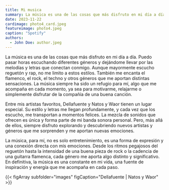 ```yaml
---
title: Mi musica
summary: La música es una de las cosas que más disfruto en mi día a día. Puedo pasar horas escuchando diferentes géneros y dejándome llevar por las melodías y letras que conectan conmigo. Aunque mayormente escucho reguetón y rap, no me limito a estos estilos. También me encanta el flamenco, el rock, el techno y otros géneros que me aportan distintas sensaciones. La música siempre ha sido un refugio para mí, algo que me acompaña en cada momento, ya sea para motivarme, relajarme o simplemente disfrutar de la compañía de una buena canción.
date: 2023-11-22
cardimage: photo4_card.jpeg
featureimage: photo4.jpeg
caption: "Spotify"
authors:
  - John Doe: author.jpeg
---
```


La música es una de las cosas que más disfruto en mi día a día. Puedo pasar horas escuchando diferentes géneros y dejándome llevar por las melodías y letras que conectan conmigo. Aunque mayormente escucho reguetón y rap, no me limito a estos estilos. También me encanta el flamenco, el rock, el techno y otros géneros que me aportan distintas sensaciones. La música siempre ha sido un refugio para mí, algo que me acompaña en cada momento, ya sea para motivarme, relajarme o simplemente disfrutar de la compañía de una buena canción.

Entre mis artistas favoritos, Dellafuente y Natos y Waor tienen un lugar especial. Su estilo y letras me llegan profundamente, y cada vez que los escucho, me transportan a momentos felices. La mezcla de sonidos que ofrecen es única y forma parte de mi banda sonora personal. Pero, más allá de ellos, siempre disfruto explorando y descubriendo nuevos artistas y géneros que me sorprenden y me aportan nuevas emociones.

La música, para mí, no es solo entretenimiento, es una forma de expresión y una conexión directa con mis emociones. Desde los ritmos pegajosos del reguetón hasta la intensidad de una buena pieza de rock o la cadencia de una guitarra flamenca, cada género me aporta algo distinto y significativo. En definitiva, la música es una constante en mi vida, una fuente de inspiración y energía que me acompaña en cada paso.

{{< figArray subfolder="images" figCaption="Dellafuente | Natos y Waor" >}}